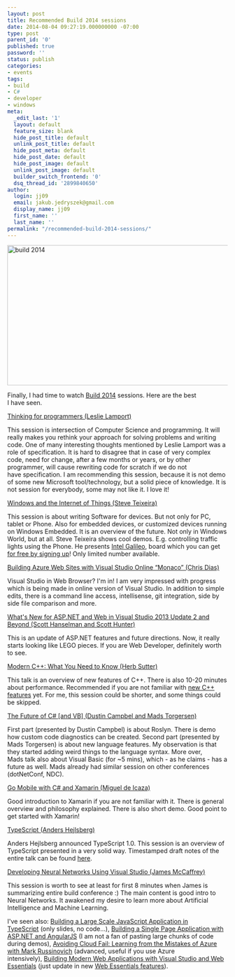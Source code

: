 ```yaml
---
layout: post
title: Recommended Build 2014 sessions
date: 2014-08-04 09:27:19.000000000 -07:00
type: post
parent_id: '0'
published: true
password: ''
status: publish
categories:
- events
tags:
- build
- C#
- developer
- windows
meta:
  _edit_last: '1'
  layout: default
  feature_size: blank
  hide_post_title: default
  unlink_post_title: default
  hide_post_meta: default
  hide_post_date: default
  hide_post_image: default
  unlink_post_image: default
  builder_switch_frontend: '0'
  dsq_thread_id: '2899840650'
author:
  login: jj09
  email: jakub.jedryszek@gmail.com
  display_name: jj09
  first_name: ''
  last_name: ''
permalink: "/recommended-build-2014-sessions/"
---
```

<p><img class="aligncenter size-full wp-image-4271" src="{{ site.baseurl }}/assets/2014/08/build2014.png" alt="build 2014" width="640" height="320" /></p>
<p>Finally, I had time to watch <a href="http://www.buildwindows.com/">Build 2014</a> sessions. Here are the best I have seen.</p>
<p><a href="http://channel9.msdn.com/Events/Build/2014/3-642">Thinking for programmers (Leslie Lamport)</a></p>
<p>This session is intersection of Computer Science and programming. It will really makes you rethink your approach for solving problems and writing code. One of many interesting thoughts mentioned by Leslie Lamport was a role of specification. It is hard to disagree that in case of very complex code, need for change, after a few months or years, or by other programmer, will cause rewriting code for scratch if we do not have specification. I am recommending this session, because it is not demo of some new Microsoft tool/technology, but a solid piece of knowledge. It is not session for everybody, some may not like it. I love it!</p>
<p><a href="http://channel9.msdn.com/Events/Build/2014/2-511">Windows and the Internet of Things (Steve Teixeira)</a></p>
<p>This session is about writing Software for devices. But not only for PC, tablet or Phone. Also for embedded devices, or customized devices running on Windows Embedded. It is an overview of the future. Not only in Windows World, but at all. Steve Teixeira shows cool demos. E.g. controlling traffic lights using the Phone. He presents <a href="http://arduino.cc/en/ArduinoCertified/IntelGalileo">Intel Galileo</a>, board which you can get <a href="https://www.windowsondevices.com/">for free by signing up</a>! Only limited number available.</p>
<p><a href="http://channel9.msdn.com/Events/Build/2014/2-646">Building Azure Web Sites with Visual Studio Online “Monaco” (Chris Dias)</a></p>
<p>Visual Studio in Web Browser? I'm in! I am very impressed with progress which is being made in online version of Visual Studio. In addition to simple edits, there is a command line access, intellisense, git integration, side by side file comparison and more.</p>
<p><a href="http://channel9.msdn.com/Events/Build/2014/3-602">What's New for ASP.NET and Web in Visual Studio 2013 Update 2 and Beyond (Scott Hanselman and Scott Hunter)</a></p>
<p>This is an update of ASP.NET features and future directions. Now, it really starts looking like LEGO pieces. If you are Web Developer, definitely worth to see.</p>
<p><a href="http://channel9.msdn.com/Events/Build/2014/2-661">Modern C++: What You Need to Know (Herb Sutter)</a></p>
<p>This talk is an overview of new features of C++. There is also 10-20 minutes about performance. Recommended if you are not familiar with <a href="http://herbsutter.com/elements-of-modern-c-style/">new C++ features</a> yet. For me, this session could be shorter, and some things could be skipped.</p>
<p><a href="http://channel9.msdn.com/Events/Build/2014/2-577">The Future of C# [and VB] (Dustin Campbel and Mads Torgersen)</a></p>
<p>First part (presented by Dustin Campbel) is about Roslyn. There is demo how custom code diagnostics can be created. Second part (presented by Mads Torgersen) is about new language features. My observation is that they started adding weird things to the language syntax. More over, Mads talk also about Visual Basic (for ~5 mins), which - as he claims - has a future as well. Mads already had similar session on other conferences (dotNetConf, NDC).</p>
<p><a href="http://channel9.msdn.com/Events/Build/2014/3-653">Go Mobile with C# and Xamarin (Miguel de Icaza)</a></p>
<p>Good introduction to Xamarin if you are not familiar with it. There is general overview and philosophy explained. There is also short demo. Good point to get started with Xamarin!</p>
<p><a href="http://channel9.msdn.com/Events/Build/2014/3-576">TypeScript (Anders Hejlsberg)</a></p>
<p>Anders Hejlsberg announced TypeScript 1.0. This session is an overview of TypeScript presented in a very solid way. Timestamped draft notes of the entire talk can be found <a href="http://ghcb.blogspot.ca/2014/04/draft-notes-on-latest-features-of.html">here</a>.</p>
<p><a href="http://channel9.msdn.com/Events/Build/2014/3-643">Developing Neural Networks Using Visual Studio (James McCaffrey)</a></p>
<p>This session is worth to see at least for first 8 minutes when James is summarizing entire build conference :) The main content is good intro to Neural Networks. It awakened my desire to learn more about Artificial Intelligence and Machine Learning.</p>
<p>I've seen also: <a href="http://channel9.msdn.com/Events/Build/2014/3-583">Building a Large Scale JavaScript Application in TypeScript</a> (only slides, no code...), <a href="http://channel9.msdn.com/Events/Build/2014/3-644">Building a Single Page Application with ASP.NET and AngularJS</a> (I am not a fan of pasting large chunks of code during demos), <a href="http://channel9.msdn.com/Events/Build/2014/3-615">Avoiding Cloud Fail: Learning from the Mistakes of Azure with Mark Russinovich</a> (advanced, useful if you use Azure intensively), <a href="http://channel9.msdn.com/Events/Build/2014/3-604">Building Modern Web Applications with Visual Studio and Web Essentials</a> (just update in new <a href="http://vswebessentials.com/">Web Essentials features</a>).</p>
